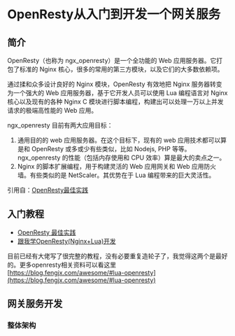 # OpenResty从入门到开发一个网关服务

## 简介

OpenResty（也称为 ngx_openresty）是一个全功能的 Web 应用服务器。它打包了标准的 Nginx 核心，很多的常用的第三方模块，以及它们的大多数依赖项。

通过揉和众多设计良好的 Nginx 模块，OpenResty 有效地把 Nginx 服务器转变为一个强大的 Web 应用服务器，基于它开发人员可以使用 Lua 编程语言对 Nginx 核心以及现有的各种 Nginx C 模块进行脚本编程，构建出可以处理一万以上并发请求的极端高性能的 Web 应用。

ngx_openresty 目前有两大应用目标：

1. 通用目的的 web 应用服务器。在这个目标下，现有的 web 应用技术都可以算是和 OpenResty 或多或少有些类似，比如 Nodejs, PHP 等等。ngx_openresty 的性能（包括内存使用和 CPU 效率）算是最大的卖点之一。
2. Nginx 的脚本扩展编程，用于构建灵活的 Web 应用网关和 Web 应用防火墙。有些类似的是 NetScaler。其优势在于 Lua 编程带来的巨大灵活性。

引用自：[OpenResty最佳实践](https://moonbingbing.gitbooks.io/openresty-best-practices/content/base/intro.html)

## 入门教程

* [OpenResty 最佳实践](https://moonbingbing.gitbooks.io/openresty-best-practices/content/)
* [跟我学OpenResty(Nginx+Lua)开发](https://www.iteye.com/blog/jinnianshilongnian-2190344)

目前已经有大佬写了很完整的教程，没有必要重复造轮子了，我觉得这两个是最好的。更多openresty相关资料可以看这里[https://blog.fengjx.com/awesome/#lua-openresty](https://blog.fengjx.com/awesome/#lua-openresty)

## 网关服务开发

### 整体架构


